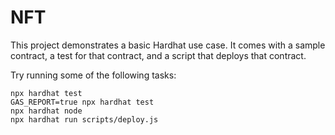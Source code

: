 # NFT

This project demonstrates a basic Hardhat use case. It comes with a sample contract, a test for that contract, and a script that deploys that contract.

Try running some of the following tasks:

```shell
npx hardhat test
GAS_REPORT=true npx hardhat test
npx hardhat node
npx hardhat run scripts/deploy.js
```
